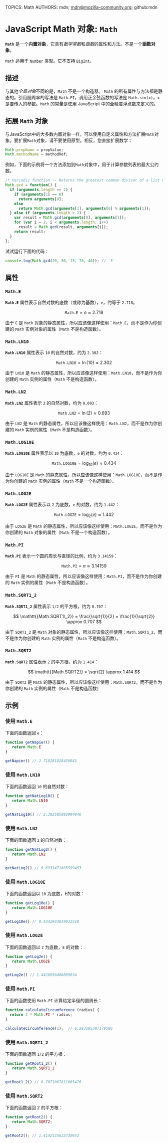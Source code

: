 TOPICS: Math
AUTHORS: mdn; mdn@mozilla-community.org; github:mdn

# JavaScript Math 对象: `Math`

**`Math`** 是一个**内置对象**，它具有*数学常数*和*函数*的属性和方法。不是一个**函数对象**。

`Math` 适用于 [`Number`](/zh-hans/webfrontend/Number) 类型。它不支持 [`BigInt`](/zh-hans/webfrontend/BigInt)。

## 描述

与其他*全局对象*不同的是，`Math` 不是一个构造器。 `Math` 的所有属性与方法都是静态的。引用圆周率的写法是 `Math.PI`，调用正余弦函数的写法是 `Math.sin(x)`，`x`
是要传入的参数。`Math` 的常量是使用 JavaScript 中的全精度浮点数来定义的。

## 拓展 `Math` 对象

与JavaScript中的大多数内置对象一样，可以使用自定义属性和方法扩展`Math`对象。要扩展`Math`对象，请不要使用原型。相反，您直接扩展数学：

```javascript
Math.propName = propValue;
Math.methodName = methodRef;
```

例如，下面的示例将一个方法添加到`Math`对象中，用于计算参数列表的最大公约数。

```javascript
/* Variadic function -- Returns the greatest common divisor of a list of arguments */
Math.gcd = function() {
  if (arguments.length == 2) {
    if (arguments[1] == 0)
      return arguments[0];
    else
      return Math.gcd(arguments[1], arguments[0] % arguments[1]);
  } else if (arguments.length > 2) {
    var result = Math.gcd(arguments[0], arguments[1]);
    for (var i = 2; i < arguments.length; i++)
      result = Math.gcd(result, arguments[i]);
    return result;
  }
};
```

试试运行下面的代码：

```javascript
console.log(Math.gcd(20, 30, 15, 70, 40)); // `5`
```

## 属性

### `Math.E`

**`Math.E`** 属性表示自然对数的底数（或称为基数），`e`，约等于 `2.718`。

$$
\mathtt{{Math.E}} = e \approx 2.718
$$

由于 `E` 是 `Math` 对象的静态属性，所以应该像这样使用：`Math.E`，而不是作为你创建的 `Math` 实例对象的属性（`Math` 不是构造函数）。

### `Math.LN10`

**`Math.LN10`** 属性表示 `10` 的自然对数，约为 `2.302`：

$$
\mathtt{{Math.LN10}} = \ln(10) \approx 2.302
$$

由于 `LN10` 是 `Math` 的静态属性，所以应该像这样使用：`Math.LN10`，而不是作为你创建的 `Math` 实例的属性（`Math` 不是构造函数）。

### `Math.LN2`

**`Math.LN2`** 属性表示 `2` 的自然对数，约为 `0.693`：

$$
\mathtt{{Math.LN2}} = \ln(2) \approx 0.693
$$

由于 `LN2` 是 `Math` 的静态属性，所以应该像这样使用：`Math.LN2`，而不是作为你创建的 `Math` 实例的属性（`Math` 不是构造函数）。

### `Math.LOG10E`

**`Math.LOG10E`** 属性表示以 `10` 为底数，`e` 的对数，约为 `0.434`：

$$
\mathtt{{Math.LOG10E}} = \log_{10}(e) \approx 0.434
$$

由于 `LOG10E` 是 `Math` 的静态属性，所以应该像这样使用：`Math.LOG10E`，而不是作为你创建的 `Math` 实例的属性（`Math` 不是一个构造函数）。

### `Math.LOG2E`

**`Math.LOG2E`** 属性表示以 `2` 为底数，`e` 的对数，约为 `1.442`：

$$
\mathtt{{Math.LOG2E}} = \log_2(e) \approx 1.442
$$

由于 `LOG2E` 是 `Math` 的静态属性，所以应该像这样使用：`Math.LOG2E`，而不是作为你创建的 `Math` 对象的属性（`Math` 不是一个构造函数）。

### `Math.PI`

**`Math.PI`** 表示一个圆的周长与直径的比例，约为 `3.14159`：

$$
\mathtt{{Math.PI}} = \pi \approx 3.14159
$$

由于 `PI` 是 `Math` 的静态属性，所以应该像这样使用：`Math.PI`，而不是作为你创建的 `Math` 实例的属性（`Math` 不是构造函数）。

### `Math.SQRT1_2`

**`Math.SQRT1_2`** 属性表示 `1/2` 的平方根，约为 `0.707`：

$$
\mathtt{{Math.SQRT1\_2}} = \frac{\sqrt{1}}{2} = \frac{1}{\sqrt{2}} \approx 0.707
$$

由于 `SQRT1_2` 是 `Math` 对象的静态属性，所以应该像这样使用：`Math.SQRT1_2`，而不是作为你创建的 `Math` 实例的属性（`Math` 不是构造函数）。

### `Math.SQRT2`

**`Math.SQRT2`** 属性表示 `2` 的平方根，约为 `1.414`：

$$
\mathtt{{Math.SQRT2}} = \sqrt{2} \approx 1.414
$$

由于 `SQRT2` 是 `Math` 的静态属性，所以应该像这样使用：`Math.SQRT2`，而不是作为你创建的 `Math` 实例的属性（`Math` 不是构造函数）

## 示例

### 使用 `Math.E`

下面的函数返回 `e`：

```javascript
function getNapier() {
   return Math.E
}

getNapier() // 2.718281828459045
```

### 使用 `Math.LN10`

下面的函数返回 `10` 的自然对数：

```javascript
function getNatLog10() {
   return Math.LN10
}

getNatLog10() // 2.302585092994046
```

### 使用 `Math.LN2`

下面的函数返回 `2` 的自然对数：

```javascript
function getNatLog2() {
   return Math.LN2
}

getNatLog2() // 0.6931471805599453
```

### 使用 `Math.LOG10E`

下面的函数返回以 `10` 为底数，E的对数：

```javascript
function getLog10e() {
   return Math.LOG10E
}

getLog10e() // 0.4342944819032518
```

### 使用 `Math.LOG2E`

下面的函数返回以 `2` 为底数，`E` 的对数：

```javascript
function getLog2e() {
   return Math.LOG2E
}

getLog2e() // 1.4426950408889634
```

### 使用 `Math.PI`

下面的函数使用 `Math.PI` 计算给定半径的圆周长：

```javascript
function calculateCircumference (radius) {
  return 2 * Math.PI * radius;
}

calculateCircumference(1);  // 6.283185307179586
```

### 使用 `Math.SQRT1_2`

下面的函数返回 `1/2` 的平方根：

```javascript
function getRoot1_2() {
   return Math.SQRT1_2
}

getRoot1_2() // 0.7071067811865476
```

### 使用 `Math.SQRT2`

下面的函数返回 2 的平方根：

```javascript
function getRoot2() {
   return Math.SQRT2;
}

getRoot2(); // 1.4142135623730951
```
